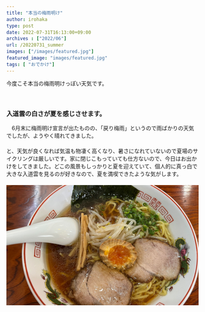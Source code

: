```yaml
---
title: "本当の梅雨明け"
author: irohaka
type: post
date: 2022-07-31T16:13:00+09:00
archives : ["2022/06"]
url: /20220731_summer
images: ["/images/featured.jpg"]
featured_image: "images/featured.jpg"
tags: [ "おでかけ"]
---
```


今度こそ本当の梅雨明けっぽい天気です。
<!--more-->
　  

### 入道雲の白さが夏を感じさせます。
　6月末に梅雨明け宣言が出たものの、「戻り梅雨」というので雨ばかりの天気でしたが、ようやく晴れてきました。  
 　  
と、天気が良くなれば気温も物凄く高くなり、暑さになれていないので夏場のサイクリングは厳しいです。家に閉じこもっていても仕方ないので、今日はお出かけをしてきました。どこの風景もしっかりと夏を迎えていて、個人的に真っ白で大きな入道雲を見るのが好きなので、夏を満喫できたような気がします。  
　  
![ラーメンおいしかったなぁ。](images/2022-0731-01.jpg)  


